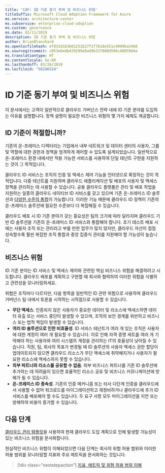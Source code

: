 ```yaml
---
title: 'CAF: ID 기준 동기 부여 및 비즈니스 위험'
titleSuffix: Microsoft Cloud Adoption Framework for Azure
ms.service: architecture-center
ms.subservice: enterprise-cloud-adoption
ms.custom: governance
ms.date: 02/11/2019
description: ID 기준 동기 부여 및 비즈니스 위험
author: BrianBlanchard
ms.openlocfilehash: ef831d1b3b01251b27f1f7b18e551c49996a2468
ms.sourcegitcommit: c053e6edb429299a0ad9b327888d596c48859d4a
ms.translationtype: HT
ms.contentlocale: ko-KR
ms.lasthandoff: 03/20/2019
ms.locfileid: "58246524"
---
```

# <a name="identity-baseline-motivations-and-business-risks"></a>ID 기준 동기 부여 및 비즈니스 위험

이 문서에서는 고객이 일반적으로 클라우드 거버넌스 전략 내에 ID 기준 분야를 도입하는 이유를 설명합니다. 정책 설명이 필요한 비즈니스 위험의 몇 가지 예제도 제공합니다.

<!-- markdownlint-disable MD026 -->

## <a name="is-identity-baseline-relevant"></a>ID 기준이 적절합니까?

기존의 온-프레미스 디렉터리는 기업에서 내부 네트워크 및 데이터 센터의 사용자, 그룹 및 역할에 대한 권한과 정책을 엄격하게 제어할 수 있도록 설계되었습니다. 일반적으로 온-프레미스 환경 내에서만 적용 가능한 서비스를 사용하여 단일 테넌트 구현을 지원하는 것이 그 목적입니다.

클라우드 ID 서비스는 조직의 인증 및 액세스 제어 기능을 인터넷으로 확장하는 것이 목적입니다. 다중 테넌트를 지원하며 클라우드 애플리케이션 및 배포의 사용자 및 액세스 정책을 관리하는 데 사용할 수 있습니다. 공용 클라우드 플랫폼은 관리 및 배포 작업을 지원하는 일종의 클라우드 네이티브 ID 서비스를 갖고 있으며 기존 온-프레미스 ID 솔루션과 [다양한 수준의 통합](../../decision-guides/identity/overview.md)이 가능합니다. 이러한 기능 때문에 클라우드 ID 정책이 기존의 온-프레미스 솔루션에 필요한 수준보다 더 복잡해질 수 있습니다.

클라우드 배포 시 ID 기준 분야가 갖는 중요성은 팀의 크기에 따라 달라지며 클라우드 기반 ID 솔루션을 기존의 온-프레미스 ID 서비스와 통합해야 합니다. 초기 테스트 배포 시에는 사용자 조직 또는 관리라고 부를 만한 업무가 많지 않지만, 클라우드 자산이 점점 성숙할수록 훨씬 복잡한 조직 통합과 중앙 집중식 관리를 지원해야 할 가능성이 높습니다.

## <a name="business-risk"></a>비즈니스 위험

ID 기준 분야는 ID 서비스 및 액세스 제어와 관련된 핵심 비즈니스 위험을 해결하려고 시도합니다. 클라우드 배포를 계획하고 구현할 때 회사와 협력하여 이러한 위험을 식별하고 관련성을 모니터링하세요.

위험은 조직마다 다르지만, 다음 항목을 일반적인 ID 관련 위험으로 사용하여 클라우드 거버넌스 팀 내에서 토론을 시작하는 시작점으로 사용할 수 있습니다.

- **무단 액세스**. 인증되지 않은 사용자가 중요한 데이터 및 리소스에 액세스하면 데이터 유출 또는 서비스 중단이 발생할 수 있으며, 조직의 보안 경계를 위반하고 비즈니스 또는 법적 책임이 발생할 수 있습니다.
- **여러 ID 솔루션으로 인한 비효율성**. ID 서비스 테넌트가 여러 개 있는 조직은 사용자에 대한 계정이 여러 개 필요할 수 있습니다. 이로 인해 자격 증명 세트를 여러 개 기억해야 하는 사용자와 여러 시스템의 계정을 관리하는 IT의 효율성이 낮아질 수 있습니다. 직원, 팀, 회사의 목표가 변경될 때 ID 솔루션의 사용자 액세스 권한 할당이 업데이트되지 않으면 클라우드 리소스가 무단 액세스에 취약해지거나 사용자가 필요한 리소스에 액세스하지 못할 수 있습니다.
- **외부 파트너와 리소스를 공유할 수 없음**. 외부 비즈니스 파트너를 기존 ID 솔루션에 추가하는 데 어려움이 있으면 효율적인 리소스 공유 및 비즈니스 커뮤니케이션에 방해가 될 수 있습니다.
- **온-프레미스 ID 종속성**. 기존의 인증 메커니즘 또는 타사 다단계 인증을 클라우드에서 사용할 수 없어 워크로드를 마이그레이션하고 재정비하거나 클라우드에 추가 ID 서비스를 배포해야 할 수도 있습니다. 두 요구 사항 모두 마이그레이션을 지연 또는 방해하여 비용이 증가할 수 있습니다.

## <a name="next-steps"></a>다음 단계

[클라우드 관리 템플릿](./template.md)을 사용하여 현재 클라우드 도입 계획으로 인해 발생할 가능성이 있는 비즈니스 위험을 문서화합니다.

현실적인 비즈니스 위험이 이해되었으면 다음 단계는 회사의 위험 허용 범위와 이러한 허용 범위를 모니터링할 지표와 주요 메트릭을 문서화하는 것입니다.

> [!div class="nextstepaction"]
> [지표, 메트릭 및 위험 허용 범위 이해](./metrics-tolerance.md)